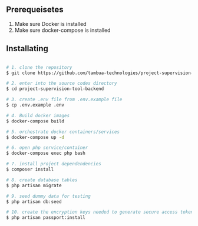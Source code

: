 
## Prerequeisetes
 1. Make sure Docker is installed
 2. Make sure docker-compose is installed

## Installating
``` bash 

# 1. clone the repository
$ git clone https://github.com/tambua-technologies/project-supervision-tool-backend.git

# 2. enter into the source codes directory
$ cd project-supervision-tool-backend

# 3. create .env file from .env.example file
$ cp .env.example .env

# 4. Build docker images
$ docker-compose build

# 5. orchestrate docker containers/services
$ docker-compose up -d

# 6. open php service/container
$ docker-compose exec php bash

# 7. install project dependendencies
$ composer install

# 8. create database tables
$ php artisan migrate

# 9. seed dummy data for testing
$ php artisan db:seed

# 10. create the encryption keys needed to generate secure access tokens
$ php artisan passport:install



```

